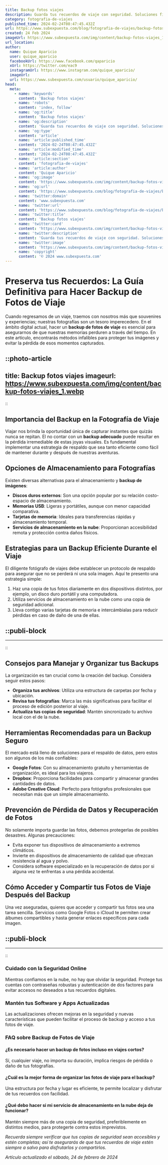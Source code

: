 ```yaml
---
title: Backup fotos viajes
description: Guarda tus recuerdos de viaje con seguridad. Soluciones fiables de backup para tus fotos, accesibles desde cualquier lugar. Protege tus momentos.
category: fotografia-de-viajes
published_time: 2024-02-24T08:47:45.432Z
url: https://www.subexpuesta.com/blog/fotografia-de-viajes/backup-fotos-viajes
created: 24 Feb 2024
imageUrl: https://www.subexpuesta.com/img/content/backup-fotos-viajes_1.webp
url_location:
author:
  name: Quique Aparicio
  user: quique_aparicio
  facebookUrl: https://www.facebook.com/qaparicio
  xUrl: https://twitter.com/eac9
  instagramUrl: https://www.instagram.com/quique_aparicio/
  imageUrl: 
  url: https://www.subexpuesta.com/usuario/quique_aparicio/
head:
  meta:
    - name: 'keywords'
      content: 'Backup fotos viajes'
    - name: 'robots'
      content: 'index, follow'
    - name: 'og:title'
      content: 'Backup fotos viajes'
    - name: 'og:description'
      content: 'Guarda tus recuerdos de viaje con seguridad. Soluciones fiables de backup para tus fotos, accesibles desde cualquier lugar. Protege tus momentos.'
    - name: 'og:type'
      content: 'article'
    - name: 'article:published_time'
      content: '2024-02-24T08:47:45.432Z'
    - name: 'article:modified_time'
      content: '2024-02-24T08:47:45.432Z'
    - name: 'article:section'
      content: 'fotografia-de-viajes'
    - name: 'article:author'
      content: 'Quique Aparicio'
    - name: 'og:image'
      content: 'https://www.subexpuesta.com/img/content/backup-fotos-viajes_1.webp'
    - name: 'og:url'
      content: 'https://www.subexpuesta.com/blog/fotografia-de-viajes/backup-fotos-viajes'
    - name: 'twitter:domain'
      content: 'www.subexpuesta.com'
    - name: 'twitter:url'
      content: 'https://www.subexpuesta.com/blog/fotografia-de-viajes/backup-fotos-viajes'
    - name: 'twitter:title'
      content: 'Backup fotos viajes'
    - name: 'twitter:card'
      content: 'https://www.subexpuesta.com/img/content/backup-fotos-viajes_1.webp'
    - name: 'twitter:description'
      content: 'Guarda tus recuerdos de viaje con seguridad. Soluciones fiables de backup para tus fotos, accesibles desde cualquier lugar. Protege tus momentos.'
    - name: 'twitter:image'
      content: 'https://www.subexpuesta.com/img/content/backup-fotos-viajes_1.webp'
    - name: 'copyright'
      content: '© 2024 www.subexpuesta.com'
---
```

# Preserva tus Recuerdos: La Guía Definitiva para Hacer Backup de Fotos de Viaje

Cuando regresamos de un viaje, traemos con nosotros más que souvenires y experiencias; nuestras fotografías son un tesoro imperecedero. En el ámbito digital actual, hacer un **backup de fotos de viaje** es esencial para asegurarnos de que nuestras memorias perduren a través del tiempo. En este artículo, encontrarás métodos infalibles para proteger tus imágenes y evitar la pérdida de esos momentos capturados.


::photo-article
---
title: Backup fotos viajes
imageurl: https://www.subexpuesta.com/img/content/backup-fotos-viajes_1.webp
---
::


## Importancia del Backup en la Fotografía de Viaje

Viajar nos brinda la oportunidad única de capturar instantes que quizás nunca se repitan. El no contar con un **backup adecuado** puede resultar en la pérdida irremediable de estas joyas visuales. Es fundamental implementar una estrategia de respaldo que sea tanto eficiente como fácil de mantener durante y después de nuestras aventuras.

## Opciones de Almacenamiento para Fotografías

Existen diversas alternativas para el almacenamiento y **backup de imágenes**:

- **Discos duros externos**: Son una opción popular por su relación costo-espacio de almacenamiento.
- **Memorias USB**: Ligeras y portátiles, aunque con menor capacidad comparativa.
- **Tarjetas de memoria**: Ideales para transferencias rápidas y almacenamiento temporal.
- **Servicios de almacenamiento en la nube**: Proporcionan accesibilidad remota y protección contra daños físicos.

## Estrategias para un Backup Eficiente Durante el Viaje

El diligente fotógrafo de viajes debe establecer un protocolo de respaldo para asegurar que no se perderá ni una sola imagen. Aquí te presento una estrategia simple:

1. Haz una copia de tus fotos diariamente en dos dispositivos distintos, por ejemplo, un disco duro portátil y una computadora.
2. Utiliza servicios de almacenamiento en la nube como una copia de seguridad adicional.
3. Lleva contigo varias tarjetas de memoria e intercámbialas para reducir pérdidas en caso de daño de una de ellas.


  ::publi-block
  ---
  ---
  ::
  
  
## Consejos para Manejar y Organizar tus Backups

La organización es tan crucial como la creación del backup. Considera seguir estos pasos:

- **Organiza tus archivos**: Utiliza una estructura de carpetas por fecha y ubicación.
- **Revisa tus fotografías**: Marca las más significativas para facilitar el proceso de edición posterior al viaje.
- **Actualiza tus copias de seguridad**: Mantén sincronizado tu archivo local con el de la nube.

## Herramientas Recomendadas para un Backup Seguro

El mercado está lleno de soluciones para el respaldo de datos, pero estos son algunos de los más confiables:

- **Google Fotos**: Con su almacenamiento gratuito y herramientas de organización, es ideal para los viajeros.
- **Dropbox**: Proporciona facilidades para compartir y almacenar grandes cantidades de datos.
- **Adobe Creative Cloud**: Perfecto para fotógrafos profesionales que necesitan más que un simple almacenamiento.

## Prevención de Pérdida de Datos y Recuperación de Fotos

No solamente importa guardar las fotos, debemos protegerlas de posibles desastres. Algunas precauciones:

- Evita exponer tus dispositivos de almacenamiento a extremos climáticos.
- Invierte en dispositivos de almacenamiento de calidad que ofrezcan resistencia al agua y polvo.
- Considera software especializado en la recuperación de datos por si alguna vez te enfrentas a una pérdida accidental.

## Cómo Acceder y Compartir tus Fotos de Viaje Después del Backup

Una vez aseguradas, quieres que acceder y compartir tus fotos sea una tarea sencilla. Servicios como Google Fotos o iCloud te permiten crear álbumes compartibles y hasta generar enlaces específicos para cada imagen.


  ::publi-block
  ---
  ---
  ::
  
  
### Cuidado con la Seguridad Online

Mientras confiamos en la nube, no hay que olvidar la seguridad. Protege tus cuentas con contraseñas robustas y autenticación de dos factores para evitar accesos no deseados a tus recuerdos digitales.

### Mantén tus Software y Apps Actualizadas

Las actualizaciones ofrecen mejoras en la seguridad y nuevas características que pueden facilitar el proceso de backup y acceso a tus fotos de viaje.

### FAQ sobre Backup de Fotos de Viaje

#### ¿Es necesario hacer un backup de fotos incluso en viajes cortos?

Sí, cualquier viaje, no importa su duración, implica riesgos de pérdida o daño de tus fotografías.

#### ¿Cuál es la mejor forma de organizar las fotos de viaje para el backup?

Una estructura por fecha y lugar es eficiente, te permite localizar y disfrutar de tus recuerdos con facilidad.

#### ¿Qué debo hacer si mi servicio de almacenamiento en la nube deja de funcionar?

Mantén siempre más de una copia de seguridad, preferiblemente en distintos medios, para protegerte contra estos imprevistos.

*Recuerda siempre verificar que tus copias de seguridad sean accesibles y estén completas; así te asegurarás de que tus recuerdos de viaje estén siempre a salvo para disfrutarlos y compartirlos.*

_Artículo actualizado el sábado, 24 de febrero de 2024_